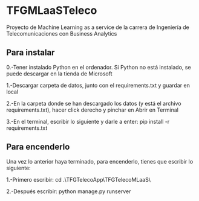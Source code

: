 # TFGMLaaSTeleco
Proyecto de Machine Learning as a service de la carrera de Ingeniería de Telecomunicaciones con Business Analytics

## Para instalar
0.-Tener instalado Python en el ordenador. Si Python no está instalado, se puede descargar en la tienda de Microsoft

1.-Descargar carpeta de datos, junto con el requirements.txt y guardar en local

2.-En la carpeta donde se han descargado los datos (y está el archivo requirements.txt), hacer click derecho y pinchar en Abrir en Terminal

3.-En el terminal, escribir lo siguiente y darle a enter: pip install -r requirements.txt

## Para encenderlo
Una vez lo anterior haya terminado, para encenderlo, tienes que escribir lo siguiente: 

1.-Primero escribir: cd .\TFGTelecoApp\TFGTelecoMLaaS\

2.-Después escribir: python manage.py runserver


